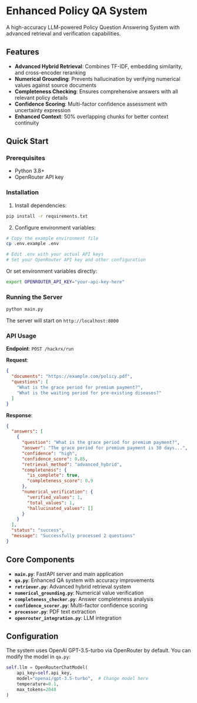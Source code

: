 # Enhanced Policy QA System

A high-accuracy LLM-powered Policy Question Answering System with advanced retrieval and verification capabilities.

## Features

- **Advanced Hybrid Retrieval**: Combines TF-IDF, embedding similarity, and cross-encoder reranking
- **Numerical Grounding**: Prevents hallucination by verifying numerical values against source documents
- **Completeness Checking**: Ensures comprehensive answers with all relevant policy details
- **Confidence Scoring**: Multi-factor confidence assessment with uncertainty expression
- **Enhanced Context**: 50% overlapping chunks for better context continuity

## Quick Start

### Prerequisites

- Python 3.8+
- OpenRouter API key

### Installation

1. Install dependencies:
```bash
pip install -r requirements.txt
```

2. Configure environment variables:
```bash
# Copy the example environment file
cp .env.example .env

# Edit .env with your actual API keys
# Set your OpenRouter API key and other configuration
```

Or set environment variables directly:
```bash
export OPENROUTER_API_KEY="your-api-key-here"
```

### Running the Server

```bash
python main.py
```

The server will start on `http://localhost:8000`

### API Usage

**Endpoint**: `POST /hackrx/run`

**Request**:
```json
{
  "documents": "https://example.com/policy.pdf",
  "questions": [
    "What is the grace period for premium payment?",
    "What is the waiting period for pre-existing diseases?"
  ]
}
```

**Response**:
```json
{
  "answers": [
    {
      "question": "What is the grace period for premium payment?",
      "answer": "The grace period for premium payment is 30 days...",
      "confidence": "high",
      "confidence_score": 0.85,
      "retrieval_method": "advanced_hybrid",
      "completeness": {
        "is_complete": true,
        "completeness_score": 0.9
      },
      "numerical_verification": {
        "verified_values": 1,
        "total_values": 1,
        "hallucinated_values": []
      }
    }
  ],
  "status": "success",
  "message": "Successfully processed 2 questions"
}
```

## Core Components

- **`main.py`**: FastAPI server and main application
- **`qa.py`**: Enhanced QA system with accuracy improvements
- **`retriever.py`**: Advanced hybrid retrieval system
- **`numerical_grounding.py`**: Numerical value verification
- **`completeness_checker.py`**: Answer completeness analysis
- **`confidence_scorer.py`**: Multi-factor confidence scoring
- **`processor.py`**: PDF text extraction
- **`openrouter_integration.py`**: LLM integration

## Configuration

The system uses OpenAI GPT-3.5-turbo via OpenRouter by default. You can modify the model in `qa.py`:

```python
self.llm = OpenRouterChatModel(
    api_key=self.api_key,
    model="openai/gpt-3.5-turbo",  # Change model here
    temperature=0.1,
    max_tokens=2048
)
```



 

